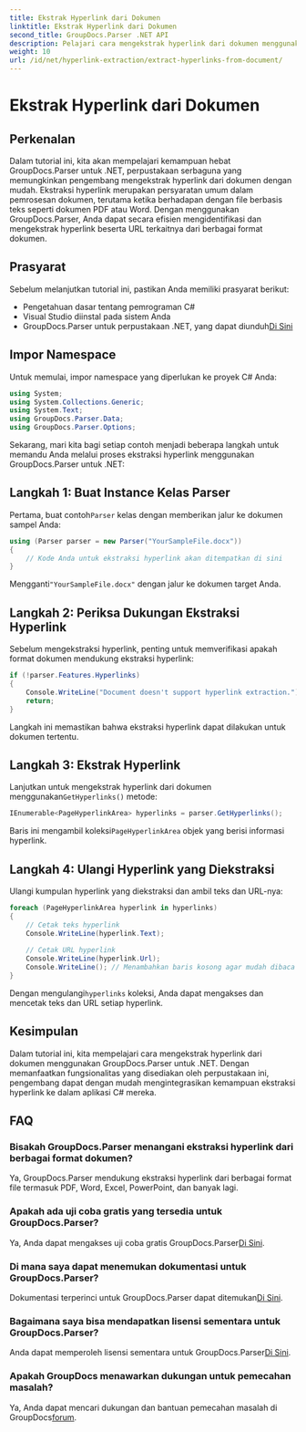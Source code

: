```yaml
---
title: Ekstrak Hyperlink dari Dokumen
linktitle: Ekstrak Hyperlink dari Dokumen
second_title: GroupDocs.Parser .NET API
description: Pelajari cara mengekstrak hyperlink dari dokumen menggunakan GroupDocs.Parser untuk .NET. Tingkatkan aplikasi C# Anda dengan panduan sederhana ini.
weight: 10
url: /id/net/hyperlink-extraction/extract-hyperlinks-from-document/
---
```


# Ekstrak Hyperlink dari Dokumen

## Perkenalan
Dalam tutorial ini, kita akan mempelajari kemampuan hebat GroupDocs.Parser untuk .NET, perpustakaan serbaguna yang memungkinkan pengembang mengekstrak hyperlink dari dokumen dengan mudah. Ekstraksi hyperlink merupakan persyaratan umum dalam pemrosesan dokumen, terutama ketika berhadapan dengan file berbasis teks seperti dokumen PDF atau Word. Dengan menggunakan GroupDocs.Parser, Anda dapat secara efisien mengidentifikasi dan mengekstrak hyperlink beserta URL terkaitnya dari berbagai format dokumen.
## Prasyarat
Sebelum melanjutkan tutorial ini, pastikan Anda memiliki prasyarat berikut:
- Pengetahuan dasar tentang pemrograman C#
- Visual Studio diinstal pada sistem Anda
-  GroupDocs.Parser untuk perpustakaan .NET, yang dapat diunduh[Di Sini](https://releases.groupdocs.com/parser/net/)
## Impor Namespace
Untuk memulai, impor namespace yang diperlukan ke proyek C# Anda:
```csharp
using System;
using System.Collections.Generic;
using System.Text;
using GroupDocs.Parser.Data;
using GroupDocs.Parser.Options;
```

Sekarang, mari kita bagi setiap contoh menjadi beberapa langkah untuk memandu Anda melalui proses ekstraksi hyperlink menggunakan GroupDocs.Parser untuk .NET:
## Langkah 1: Buat Instance Kelas Parser
 Pertama, buat contoh`Parser` kelas dengan memberikan jalur ke dokumen sampel Anda:
```csharp
using (Parser parser = new Parser("YourSampleFile.docx"))
{
    // Kode Anda untuk ekstraksi hyperlink akan ditempatkan di sini
}
```
 Mengganti`"YourSampleFile.docx"` dengan jalur ke dokumen target Anda.
## Langkah 2: Periksa Dukungan Ekstraksi Hyperlink
Sebelum mengekstraksi hyperlink, penting untuk memverifikasi apakah format dokumen mendukung ekstraksi hyperlink:
```csharp
if (!parser.Features.Hyperlinks)
{
    Console.WriteLine("Document doesn't support hyperlink extraction.");
    return;
}
```
Langkah ini memastikan bahwa ekstraksi hyperlink dapat dilakukan untuk dokumen tertentu.
## Langkah 3: Ekstrak Hyperlink
 Lanjutkan untuk mengekstrak hyperlink dari dokumen menggunakan`GetHyperlinks()` metode:
```csharp
IEnumerable<PageHyperlinkArea> hyperlinks = parser.GetHyperlinks();
```
 Baris ini mengambil koleksi`PageHyperlinkArea` objek yang berisi informasi hyperlink.
## Langkah 4: Ulangi Hyperlink yang Diekstraksi
Ulangi kumpulan hyperlink yang diekstraksi dan ambil teks dan URL-nya:
```csharp
foreach (PageHyperlinkArea hyperlink in hyperlinks)
{
    // Cetak teks hyperlink
    Console.WriteLine(hyperlink.Text);
    
    // Cetak URL hyperlink
    Console.WriteLine(hyperlink.Url);
    Console.WriteLine(); // Menambahkan baris kosong agar mudah dibaca
}
```
Dengan mengulangi`hyperlinks` koleksi, Anda dapat mengakses dan mencetak teks dan URL setiap hyperlink.
## Kesimpulan
Dalam tutorial ini, kita mempelajari cara mengekstrak hyperlink dari dokumen menggunakan GroupDocs.Parser untuk .NET. Dengan memanfaatkan fungsionalitas yang disediakan oleh perpustakaan ini, pengembang dapat dengan mudah mengintegrasikan kemampuan ekstraksi hyperlink ke dalam aplikasi C# mereka.

## FAQ
### Bisakah GroupDocs.Parser menangani ekstraksi hyperlink dari berbagai format dokumen?
Ya, GroupDocs.Parser mendukung ekstraksi hyperlink dari berbagai format file termasuk PDF, Word, Excel, PowerPoint, dan banyak lagi.
### Apakah ada uji coba gratis yang tersedia untuk GroupDocs.Parser?
 Ya, Anda dapat mengakses uji coba gratis GroupDocs.Parser[Di Sini](https://releases.groupdocs.com/).
### Di mana saya dapat menemukan dokumentasi untuk GroupDocs.Parser?
 Dokumentasi terperinci untuk GroupDocs.Parser dapat ditemukan[Di Sini](https://tutorials.groupdocs.com/parser/net/).
### Bagaimana saya bisa mendapatkan lisensi sementara untuk GroupDocs.Parser?
 Anda dapat memperoleh lisensi sementara untuk GroupDocs.Parser[Di Sini](https://purchase.groupdocs.com/temporary-license/).
### Apakah GroupDocs menawarkan dukungan untuk pemecahan masalah?
 Ya, Anda dapat mencari dukungan dan bantuan pemecahan masalah di GroupDocs[forum](https://forum.groupdocs.com/c/parser/17).